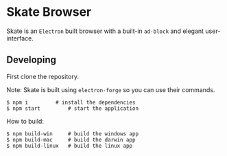 # Skate Browser
Skate is an `Electron` built browser with a built-in `ad-block` and elegant user-interface.

## Developing
First clone the repository.

Note: Skate is built using `electron-forge` so you can use their commands.
```
$ npm i 		# install the dependencies
$ npm start 		# start the application
```
How to build:
```
$ npm build-win		# build the windows app
$ npm build-mac		# build the darwin app
$ npm build-linux	# build the linux app
```
